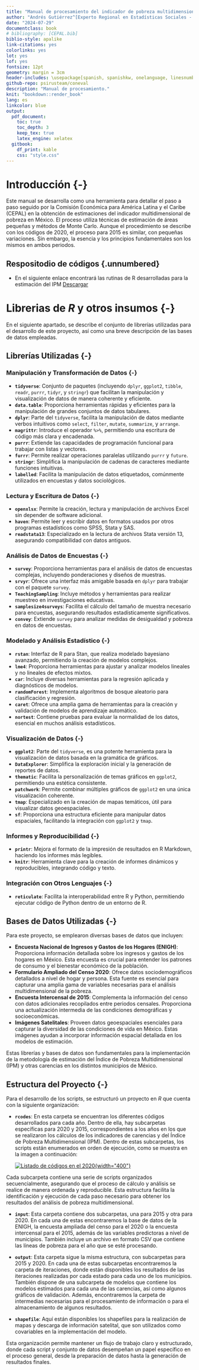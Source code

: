 ```yaml
---
title: "Manual de procesamiento del indicador de pobreza multidimensional mediante el uso de estimación de áreas pequeñas para México 2024"
author: "Andrés Gutiérrez^[Experto Regional en Estadísticas Sociales - Comisión Económica para América Latina y el Caribe (CEPAL) -  andres.gutierrez@cepal.org], Stalyn Guerrero^[Consultor - Comisión Económica para América Latina y el Caribe (CEPAL), guerrerostalyn@gmail.com]"
date: "2024-07-29"
documentclass: book
# bibliography: [CEPAL.bib]
biblio-style: apalike
link-citations: yes
colorlinks: yes
lot: yes
lof: yes
fontsize: 12pt
geometry: margin = 3cm
header-includes: \usepackage[spanish, spanishkw, onelanguage, linesnumbered]{algorithm2e}
github-repo: psirusteam/coneval
description: "Manual de procesamiento."
knit: "bookdown::render_book"
lang: es
linkcolor: blue
output:
  pdf_document:
    toc: true
    toc_depth: 3
    keep_tex: true
    latex_engine: xelatex
  gitbook:
    df_print: kable
    css: "style.css"
---
```




# Introducción {-}

Este manual se desarrolla como una herramienta para detallar el paso a paso seguido por la Comisión Económica para América Latina y el Caribe (CEPAL) en la obtención de estimaciones del indicador multidimensional de pobreza en México. El proceso utiliza técnicas de estimación de áreas pequeñas y métodos de Monte Carlo. Aunque el procedimiento se describe con los códigos de 2020, el proceso para 2015 es similar, con pequeñas variaciones. Sin embargo, la esencia y los principios fundamentales son los mismos en ambos periodos.

## Respositodio de códigos {.unnumbered}

-   En el siguiente enlace encontrará las rutinas de R desarrolladas para la estimación del IPM [Descargar](https://git.cepal.org/ATsae/coneval2024)

# Librerias de *R* y otros insumos {-}

En el siguiente apartado, se describe el conjunto de librerías utilizadas para el desarrollo de este proyecto, así como una breve descripción de las bases de datos empleadas.

## Librerías Utilizadas {-}

### Manipulación y Transformación de Datos {-}

-   **`tidyverse`**: Conjunto de paquetes (incluyendo `dplyr`, `ggplot2`, `tibble`, `readr`, `purrr`, `tidyr`, y `stringr`) que facilitan la manipulación y visualización de datos de manera coherente y eficiente.
-   **`data.table`**: Proporciona herramientas rápidas y eficientes para la manipulación de grandes conjuntos de datos tabulares.
-   **`dplyr`**: Parte del `tidyverse`, facilita la manipulación de datos mediante verbos intuitivos como `select`, `filter`, `mutate`, `summarize`, y `arrange`.
-   **`magrittr`**: Introduce el operador `%>%`, permitiendo una escritura de código más clara y encadenada.
-   **`purrr`**: Extiende las capacidades de programación funcional para trabajar con listas y vectores.
-   **`furrr`**: Permite realizar operaciones paralelas utilizando `purrr` y `future`.
-   **`stringr`**: Simplifica la manipulación de cadenas de caracteres mediante funciones intuitivas.
-   **`labelled`**: Facilita la manipulación de datos etiquetados, comúnmente utilizados en encuestas y datos sociológicos.

### Lectura y Escritura de Datos {-}

-   **`openxlsx`**: Permite la creación, lectura y manipulación de archivos Excel sin depender de software adicional.
-   **`haven`**: Permite leer y escribir datos en formatos usados por otros programas estadísticos como SPSS, Stata y SAS.
-   **`readstata13`**: Especializado en la lectura de archivos Stata versión 13, asegurando compatibilidad con datos antiguos.

### Análisis de Datos de Encuestas {-}

-   **`survey`**: Proporciona herramientas para el análisis de datos de encuestas complejas, incluyendo ponderaciones y diseños de muestras.
-   **`srvyr`**: Ofrece una interfaz más amigable basada en `dplyr` para trabajar con el paquete `survey`.
-   **`TeachingSampling`**: Incluye métodos y herramientas para realizar muestreo en investigaciones educativas.
-   **`samplesize4surveys`**: Facilita el cálculo del tamaño de muestra necesario para encuestas, asegurando resultados estadísticamente significativos.
-   **`convey`**: Extiende `survey` para analizar medidas de desigualdad y pobreza en datos de encuestas.

### Modelado y Análisis Estadístico {-}

-   **`rstan`**: Interfaz de R para Stan, que realiza modelado bayesiano avanzado, permitiendo la creación de modelos complejos.
-   **`lme4`**: Proporciona herramientas para ajustar y analizar modelos lineales y no lineales de efectos mixtos.
-   **`car`**: Incluye diversas herramientas para la regresión aplicada y diagnósticos de modelos.
-   **`randomForest`**: Implementa algoritmos de bosque aleatorio para clasificación y regresión.
-   **`caret`**: Ofrece una amplia gama de herramientas para la creación y validación de modelos de aprendizaje automático.
-   **`nortest`**: Contiene pruebas para evaluar la normalidad de los datos, esencial en muchos análisis estadísticos.

### Visualización de Datos {-}

-   **`ggplot2`**: Parte del `tidyverse`, es una potente herramienta para la visualización de datos basada en la gramática de gráficos.
-   **`DataExplorer`**: Simplifica la exploración inicial y la generación de reportes de datos.
-   **`thematic`**: Facilita la personalización de temas gráficos en `ggplot2`, permitiendo una estética consistente.
-   **`patchwork`**: Permite combinar múltiples gráficos de `ggplot2` en una única visualización coherente.
-   **`tmap`**: Especializado en la creación de mapas temáticos, útil para visualizar datos geoespaciales.
-   **`sf`**: Proporciona una estructura eficiente para manipular datos espaciales, facilitando la integración con `ggplot2` y `tmap`.

### Informes y Reproducibilidad {-}

-   **`printr`**: Mejora el formato de la impresión de resultados en R Markdown, haciendo los informes más legibles.
-   **`knitr`**: Herramienta clave para la creación de informes dinámicos y reproducibles, integrando código y texto.

### Integración con Otros Lenguajes {-}

-   **`reticulate`**: Facilita la interoperabilidad entre R y Python, permitiendo ejecutar código de Python dentro de un entorno de R.

## Bases de Datos Utilizadas {-}

Para este proyecto, se emplearon diversas bases de datos que incluyen:

-   **Encuesta Nacional de Ingresos y Gastos de los Hogares (ENIGH)**: Proporciona información detallada sobre los ingresos y gastos de los hogares en México. Esta encuesta es crucial para entender los patrones de consumo y el bienestar económico de la población.
-   **Formulario Ampliado del Censo 2020**: Ofrece datos sociodemográficos detallados a nivel de hogar y persona. Esta fuente es esencial para capturar una amplia gama de variables necesarias para el análisis multidimensional de la pobreza.
-   **Encuesta Intercensal de 2015**: Complementa la información del censo con datos adicionales recopilados entre periodos censales. Proporciona una actualización intermedia de las condiciones demográficas y socioeconómicas.
-   **Imágenes Satelitales**: Proveen datos geoespaciales esenciales para capturar la diversidad de las condiciones de vida en México. Estas imágenes ayudan a incorporar información espacial detallada en los modelos de estimación.

Estas librerías y bases de datos son fundamentales para la implementación de la metodología de estimación del Índice de Pobreza Multidimensional (IPM) y otras carencias en los distintos municipios de México.

## Estructura del Proyecto {-}

Para el desarrollo de los scripts, se estructuró un proyecto en *R* que cuenta con la siguiente organización:

- **`rcodes`**: En esta carpeta se encuentran los diferentes códigos desarrollados para cada año. Dentro de ella, hay subcarpetas específicas para 2020 y 2015, correspondientes a los años en los que se realizaron los cálculos de los indicadores de carencias y del Índice de Pobreza Multidimensional (IPM). Dentro de estas subcarpetas, los scripts están enumerados en orden de ejecución, como se muestra en la imagen a continuación:


    [![Listado de códigos en el 2020](recursos/01_Introducción/01_Fig_lista_archivos.png){width="400"}](fig_lista_archivo)


Cada subcarpeta contiene una serie de scripts organizados secuencialmente, asegurando que el proceso de cálculo y análisis se realice de manera ordenada y reproducible. Esta estructura facilita la identificación y ejecución de cada paso necesario para obtener los resultados del análisis de pobreza multidimensional.

- **`input`**: Esta carpeta contiene dos subcarpetas, una para 2015 y otra para 2020. En cada una de estas encontraremos la base de datos de la ENIGH, la encuesta ampliada del censo para el 2020 o la encuesta intercensal para el 2015, además de las variables predictoras a nivel de municipios. También incluye un archivo en formato CSV que contiene las líneas de pobreza para el año que se esté procesando.

- **`output`**: Esta carpeta sigue la misma estructura, con subcarpetas para 2015 y 2020. En cada una de estas subcarpetas encontraremos la carpeta de iteraciones, donde están disponibles los resultados de las iteraciones realizadas por cada estado para cada uno de los municipios. También dispone de una subcarpeta de modelos que contiene los modelos estimados para cada una de las carencias, así como algunos gráficos de validación. Además, encontraremos la carpeta de intermedias necesarias para el procesamiento de información o para el almacenamiento de algunos resultados.

- **`shapefile`**: Aquí están disponibles los shapefiles para la realización de mapas y descarga de información satelital, que son utilizados como covariables en la implementación del modelo.

Esta organización permite mantener un flujo de trabajo claro y estructurado, donde cada script y conjunto de datos desempeñan un papel específico en el proceso general, desde la preparación de datos hasta la generación de resultados finales.

